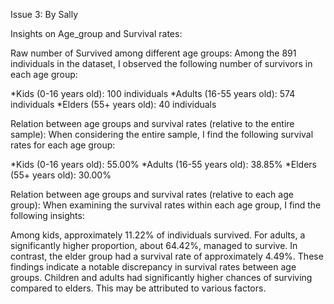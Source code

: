 Issue 3: By Sally

Insights on Age_group and Survival rates:

Raw number of Survived among different age groups: Among the 891 individuals in the dataset, I observed the following number of survivors in each age group:

*Kids (0-16 years old): 100 individuals
*Adults (16-55 years old): 574 individuals
*Elders (55+ years old): 40 individuals

Relation between age groups and survival rates (relative to the entire sample): When considering the entire sample, I find the following survival rates for each age group:

*Kids (0-16 years old): 55.00%
*Adults (16-55 years old): 38.85%
*Elders (55+ years old): 30.00%

Relation between age groups and survival rates (relative to each age group): When examining the survival rates within each age group, I find the following insights:

Among kids, approximately 11.22% of individuals survived.
For adults, a significantly higher proportion, about 64.42%, managed to survive.
In contrast, the elder group had a survival rate of approximately 4.49%.
These findings indicate a notable discrepancy in survival rates between age groups. Children and adults had significantly higher chances of surviving compared to elders. This may be attributed to various factors.
